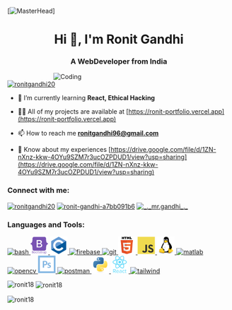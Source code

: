 [![MasterHead](https://i.pinimg.com/originals/73/89/9e/73899e79c2ce1b7c766e18610e30955e.gif)]
<h1 align="center">Hi 👋, I'm Ronit Gandhi</h1>
<h3 align="center">A WebDeveloper from India</h3>
<img align="right" alt="Coding" width="400" src="https://c.tenor.com/NOYF3f82b_gAAAAC/programmer.gif">

<p align="left"> <a href="https://twitter.com/ronitgandhi20" target="blank"><img src="https://img.shields.io/twitter/follow/ronitgandhi20?logo=twitter&style=for-the-badge" alt="ronitgandhi20" /></a> </p>

- 🌱 I’m currently learning **React, Ethical Hacking**

- 👨‍💻 All of my projects are available at [https://ronit-portfolio.vercel.app](https://ronit-portfolio.vercel.app)

- 📫 How to reach me **ronitgandhi96@gmail.com**

- 📄 Know about my experiences [https://drive.google.com/file/d/1ZN-nXnz-kkw-4OYu9SZM7r3ucOZPDUD1/view?usp=sharing](https://drive.google.com/file/d/1ZN-nXnz-kkw-4OYu9SZM7r3ucOZPDUD1/view?usp=sharing)

<h3 align="left">Connect with me:</h3>
<p align="left">
<a href="https://twitter.com/ronitgandhi20" target="blank"><img align="center" src="https://raw.githubusercontent.com/rahuldkjain/github-profile-readme-generator/master/src/images/icons/Social/twitter.svg" alt="ronitgandhi20" height="30" width="40" /></a>
<a href="https://linkedin.com/in/ronit-gandhi-a7bb091b6" target="blank"><img align="center" src="https://raw.githubusercontent.com/rahuldkjain/github-profile-readme-generator/master/src/images/icons/Social/linked-in-alt.svg" alt="ronit-gandhi-a7bb091b6" height="30" width="40" /></a>
<a href="https://instagram.com/_._mr.gandhi_._" target="blank"><img align="center" src="https://raw.githubusercontent.com/rahuldkjain/github-profile-readme-generator/master/src/images/icons/Social/instagram.svg" alt="_._mr.gandhi_._" height="30" width="40" /></a>
</p>

<h3 align="left">Languages and Tools:</h3>
<p align="left"> <a href="https://www.gnu.org/software/bash/" target="_blank" rel="noreferrer"> <img src="https://www.vectorlogo.zone/logos/gnu_bash/gnu_bash-icon.svg" alt="bash" width="40" height="40"/> </a> <a href="https://getbootstrap.com" target="_blank" rel="noreferrer"> <img src="https://raw.githubusercontent.com/devicons/devicon/master/icons/bootstrap/bootstrap-plain-wordmark.svg" alt="bootstrap" width="40" height="40"/> </a> <a href="https://www.cprogramming.com/" target="_blank" rel="noreferrer"> <img src="https://raw.githubusercontent.com/devicons/devicon/master/icons/c/c-original.svg" alt="c" width="40" height="40"/> </a> <a href="https://firebase.google.com/" target="_blank" rel="noreferrer"> <img src="https://www.vectorlogo.zone/logos/firebase/firebase-icon.svg" alt="firebase" width="40" height="40"/> </a> <a href="https://git-scm.com/" target="_blank" rel="noreferrer"> <img src="https://www.vectorlogo.zone/logos/git-scm/git-scm-icon.svg" alt="git" width="40" height="40"/> </a> <a href="https://www.w3.org/html/" target="_blank" rel="noreferrer"> <img src="https://raw.githubusercontent.com/devicons/devicon/master/icons/html5/html5-original-wordmark.svg" alt="html5" width="40" height="40"/> </a> <a href="https://developer.mozilla.org/en-US/docs/Web/JavaScript" target="_blank" rel="noreferrer"> <img src="https://raw.githubusercontent.com/devicons/devicon/master/icons/javascript/javascript-original.svg" alt="javascript" width="40" height="40"/> </a> <a href="https://www.linux.org/" target="_blank" rel="noreferrer"> <img src="https://raw.githubusercontent.com/devicons/devicon/master/icons/linux/linux-original.svg" alt="linux" width="40" height="40"/> </a> <a href="https://www.mathworks.com/" target="_blank" rel="noreferrer"> <img src="https://upload.wikimedia.org/wikipedia/commons/2/21/Matlab_Logo.png" alt="matlab" width="40" height="40"/> </a> <a href="https://opencv.org/" target="_blank" rel="noreferrer"> <img src="https://www.vectorlogo.zone/logos/opencv/opencv-icon.svg" alt="opencv" width="40" height="40"/> </a> <a href="https://www.photoshop.com/en" target="_blank" rel="noreferrer"> <img src="https://raw.githubusercontent.com/devicons/devicon/master/icons/photoshop/photoshop-line.svg" alt="photoshop" width="40" height="40"/> </a> <a href="https://postman.com" target="_blank" rel="noreferrer"> <img src="https://www.vectorlogo.zone/logos/getpostman/getpostman-icon.svg" alt="postman" width="40" height="40"/> </a> <a href="https://www.python.org" target="_blank" rel="noreferrer"> <img src="https://raw.githubusercontent.com/devicons/devicon/master/icons/python/python-original.svg" alt="python" width="40" height="40"/> </a> <a href="https://reactjs.org/" target="_blank" rel="noreferrer"> <img src="https://raw.githubusercontent.com/devicons/devicon/master/icons/react/react-original-wordmark.svg" alt="react" width="40" height="40"/> </a> <a href="https://tailwindcss.com/" target="_blank" rel="noreferrer"> <img src="https://www.vectorlogo.zone/logos/tailwindcss/tailwindcss-icon.svg" alt="tailwind" width="40" height="40"/> </a> </p>

<p><img align="left" src="https://github-readme-stats.vercel.app/api/top-langs?username=ronit18&show_icons=true&locale=en&layout=compact" alt="ronit18" /></p>

<p>&nbsp;<img align="center" src="https://github-readme-stats.vercel.app/api?username=ronit18&show_icons=true&locale=en" alt="ronit18" /></p>

<p><img align="center" src="https://github-readme-streak-stats.herokuapp.com/?user=ronit18&" alt="ronit18" /></p>
